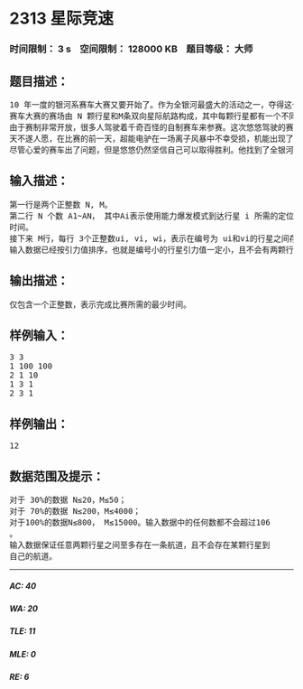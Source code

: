 # 2313 星际竞速    
### 时间限制： 3 s&nbsp;&nbsp;&nbsp;&nbsp;空间限制： 128000 KB&nbsp;&nbsp;&nbsp;&nbsp;题目等级： 大师  
## 题目描述：  

<pre>
10 年一度的银河系赛车大赛又要开始了。作为全银河最盛大的活动之一，夺得这个项目的冠军无疑是很多人的梦想，来自杰森座 α星的悠悠也是其中之一。
赛车大赛的赛场由 N 颗行星和M条双向星际航路构成，其中每颗行星都有一个不同的引力值。大赛要求车手们从一颗与这 N 颗行星之间没有任何航路的天体出发，访问这 N 颗行星每颗恰好一次，首先完成这一目标的人获得胜利。   
由于赛制非常开放，很多人驾驶着千奇百怪的自制赛车来参赛。这次悠悠驾驶的赛车名为超能电驴，这是一部凝聚了全银河最尖端科技结晶的梦幻赛车。作为最高科技的产物，超能电驴有两种移动模式：高速航行模式和能力爆发模式。在高速航行模式下，超能电驴会展开反物质引擎，以数倍于光速的速度沿星际航路高速航行。在能力爆发模式下，超能电驴脱离时空的束缚，使用超能力进行空间跳跃——在经过一段时间的定位之后，它能瞬间移动到任意一个行星。   
天不遂人愿，在比赛的前一天，超能电驴在一场离子风暴中不幸受损，机能出现了一些障碍：在使用高速航行模式的时候，只能由每个星球飞往引力比它大的星球，否则赛车就会发生爆炸。   
尽管心爱的赛车出了问题，但是悠悠仍然坚信自己可以取得胜利。他找到了全银河最聪明的贤者——你，请你为他安排一条比赛的方案，使得他能够用最少的时间完成比赛。
</pre>
  
  
## 输入描述：  

<pre>
第一行是两个正整数 N, M。   
第二行 N 个数 A1~AN， 其中Ai表示使用能力爆发模式到达行星 i 所需的定位  
时间。   
接下来 M行，每行 3个正整数ui, vi, wi，表示在编号为 ui和vi的行星之间存在一条需要航行wi时间的星际航路。   
输入数据已经按引力值排序，也就是编号小的行星引力值一定小，且不会有两颗行星引力值相同。
</pre>
  
  
## 输出描述：  

<pre>
仅包含一个正整数，表示完成比赛所需的最少时间。
</pre>
  
  
## 样例输入：  

<pre>
3 3   
1 100 100   
2 1 10   
1 3 1   
2 3 1
</pre>
  
  
## 样例输出：  

<pre>
12 
</pre>
  
  
## 数据范围及提示：  

<pre>
对于 30%的数据 N≤20，M≤50；   
对于 70%的数据 N≤200，M≤4000；   
对于100%的数据N≤800， M≤15000。输入数据中的任何数都不会超过106  
。   
输入数据保证任意两颗行星之间至多存在一条航道，且不会存在某颗行星到  
自己的航道。
</pre>
  
  
***  

##### AC: 40  
##### WA: 20  
##### TLE: 11  
##### MLE: 0  
##### RE: 6  
